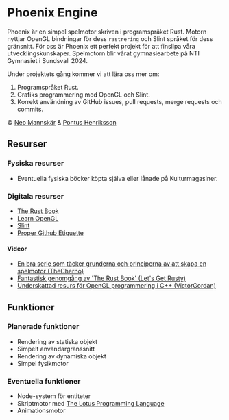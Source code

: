 # Phoenix Engine

Phoenix är en simpel spelmotor skriven i programspråket Rust. Motorn nyttjar OpenGL bindningar för dess `rastrering` och Slint språket för dess gränsnitt. För oss är Phoenix ett perfekt projekt för att finslipa våra utvecklingskunskaper. Spelmotorn blir vårat gymnasiearbete på NTI Gymnasiet i Sundsvall 2024.

Under projektets gång kommer vi att lära oss mer om:

1. Programspråket Rust.
2. Grafiks programmering med OpenGL och Slint.
3. Korrekt användning av GitHub issues, pull requests, merge requests och commits.

:copyright: [Neo Mannskär](https://github.com/neomannskar) & [Pontus Henriksson](https://github.com/pontushenriksson)

## Resurser

### Fysiska resurser

- Eventuella fysiska böcker köpta själva eller lånade på Kulturmagasiner.

### Digitala resurser

* [The Rust Book](https://doc.rust-lang.org/book/)
* [Learn OpenGL](https://learnopengl.com/Getting-started/OpenGL)
* [Slint](https://releases.slint.dev/)
* [Proper Github Etiquette](https://betterprogramming.pub/git-workflow-etiquette-f22d96b8b0b8)

#### Videor

* [En bra serie som täcker grunderna och principerna av att skapa en spelmotor (TheCherno)](https://youtube.com/playlist?list=PLlrATfBNZ98dC-V-N3m0Go4deliWHPFwT&si=VCfmACkznrGt7yWt)
* [Fantastisk genomgång av 'The Rust Book' (Let's Get Rusty)](https://youtube.com/playlist?list=PLai5B987bZ9CoVR-QEIN9foz4QCJ0H2Y8&si=6F9_wdnwF-yI-e8B)
* [Underskattad resurs för OpenGL programmering i C++ (VictorGordan)](https://www.youtube.com/@VictorGordan/)

## Funktioner

### Planerade funktioner

* Rendering av statiska objekt
* Simpelt användargränssnitt
* Rendering av dynamiska objekt
* Simpel fysikmotor

### Eventuella funktioner

* Node-system för entiteter
* Skriptmotor med [The Lotus Programming Language](https://github.com/totem-studios/lotus)
* Animationsmotor
